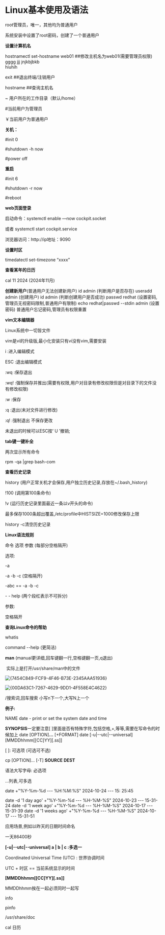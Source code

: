 # Linux基本使用及语法



root管理员，唯一，其他均为普通用户

系统安装中设置了root密码，创建了一个普通用户



**设置计算机名**

hostnamectl set-hostname web01  ##修改主机名为web01(需要管理员权限)  
gggg
jjj
jnjkbjbkb  
hiuhih

exit ##退出终端/注销用户

hostname ##查询主机名

 ~ 用户所在的工作目录（默认/home）

\#当前用户为管理员

￥当前用户为普通用户



**关机：**

\#init 0

\#shutdown -h now

\#power off

**重启**

\#init 6

\#shutdown -r now

\#reboot



**web页面登录**

启动命令：systemctl enable —now  cockpit.socket

或者 systemctl start cockpit.service

浏览器访问：http://ip地址：9090



**设置时区**

timedatectl set-timezone “xxxx”

**查看某年的日历**

cal 11 2024  (2024年11月)



**创建新用户**(普通用户无法创建新用户)
id admin  (判断用户是否存在)
useradd admin  (创建用户) 
id admin  (判断创建用户是否成功)
passwd redhat  (设置密码,管理员无视密码限制,普通用户有限制)
echo redhat|passwd --stdin admin  (设置密码)
普通用户忘记密码,管理员有权限重置



**vim文本编辑器**

Linux系统中一切皆文件

vim是vi的升级版,最小化安装只有vi没有vim,需要安装

i :进入编辑模式

ESC :退出编辑模式

:wq :保存退出

:wq! :强制保存并推出(需要有权限,用户对目录有修改权限但是对目录下的文件没有修改权限)

:w :保存

:q :退出(未对文件进行修改)

:q! :强制退出 不保存更改



未退出的时候可以ESC按‘ U ’撤销;



**tab键一键补全**

两次显示所有命令



rpm -qa |grep bash-com 



**查看历史记录**

history  (用户正常关机才会保存,用户独立历史记录,存放在~/.bash_history)

!100  (调用第100条命令)

!v  (运行历史记录里面最近一条以v开头的命令)

最多保存1000条超出覆盖,/etc/profile中HISTSIZE=1000修改保存上限

history -c清空历史记录



**Linux语法规则**

命令  选项  参数  (每部分空格隔开) 

选项:

-a 

-a -b -c  (空格隔开)

-abc  ==  -a -b -c

\- - help  (两个段杠表示不可拆分)

参数:

空格隔开







**查询Linux命令的帮助**

whatis

command \--help  (更简洁)



**man** (manual更详细,回车键翻一行,空格键翻一页,q退出)

​	实际上是打开/usr/share/man中的文件

![{7454C849-FCF9-4F46-B73E-2345AAA51936}](https://notes-ming.oss-cn-beijing.aliyuncs.com/images/20241221143151415.png)

![{00DA63C1-7267-4629-9DD1-4F558E4C4622}](https://notes-ming.oss-cn-beijing.aliyuncs.com/images/20241221143151416.png)

/搜索词,回车搜索   小写n下一个,大写N上一个

**例子:**

NAME
       date - print or set the system date and time

**SYNOPSIS**一定要注意[ ]里面是否有特殊字符,包括空格,+,等等,需要在写命令的时候加上
       date [OPTION]**...** [+FORMAT]
       date [-u|--utc|--universal] \[MMDDhhmm\[[CC\]YY\][.ss]]

\[ ]: 可选项 (可选可不选)

cp [OPTION]... [-T] **SOURCE DEST**

语法大写字母: 必选项

…列表,可多选

date +"%Y-%m-%d --- %H:%M:%S"
2024-10-24 --- 15: 25:45

date -d '1 day ago' +"%Y-%m-%d --- %H-%M-%S"
2024-10-23 --- 15-31-24
date -d '1 week ago' +"%Y-%m-%d --- %H-%M-%S"
2024-10-17 --- 15-31-39
date -d '1 weeks ago' +"%Y-%m-%d --- %H-%M-%S"
2024-10-17 --- 15-31-51

应用场景,例如以昨天的日期时间命名

一天86400秒



**[-u|--utc|--universal]        a | b | c :多选一**

Coordinated Universal Time (UTC)  : 世界协调时间

UTC + 时区 == 当前系统显示的时间



**\[MMDDhhmm\[[CC\]YY\][.ss]]**

MMDDhhmm挨在一起必须同时一起写



info

pinfo

/usr/share/doc



cal  日历 


